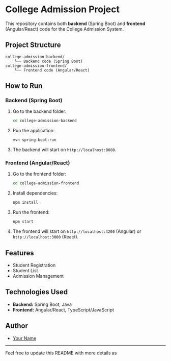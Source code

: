 # College Admission Project

This repository contains both **backend** (Spring Boot) and **frontend** (Angular/React) code for the College Admission System.

## Project Structure

```
college-admission-backend/
    └── Backend code (Spring Boot)
college-admission-frontend/
    └── Frontend code (Angular/React)
```

## How to Run

### Backend (Spring Boot)

1. Go to the backend folder:
    ```sh
    cd college-admission-backend
    ```
2. Run the application:
    ```sh
    mvn spring-boot:run
    ```
3. The backend will start on `http://localhost:8080`.

### Frontend (Angular/React)

1. Go to the frontend folder:
    ```sh
    cd college-admission-frontend
    ```
2. Install dependencies:
    ```sh
    npm install
    ```
3. Run the frontend:
    ```sh
    npm start
    ```
4. The frontend will start on `http://localhost:4200` (Angular) or `http://localhost:3000` (React).

## Features

- Student Registration
- Student List
- Admission Management

## Technologies Used

- **Backend:** Spring Boot, Java
- **Frontend:** Angular/React, TypeScript/JavaScript

## Author

- [Your Name](https://github.com/patilarundhati44)

---

Feel free to update this README with more details as
